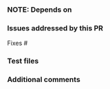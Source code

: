 ### NOTE: Depends on
<!-- Link to any additional PRs in other repos required for this PR to function -->
<!-- Delete this section if not needed -->

   
### Issues addressed by this PR
<!-- Add reference(s) to issue(s) solved by this PR. Please use keyword Fixes as per https://help.github.com/articles/closing-issues-using-keywords/ -->

Fixes #

<!-- Add short description of what has been fixed -->


### Test files
<!-- Link to test files to validate the proposed changes -->


### Additional comments
<!-- As required -->